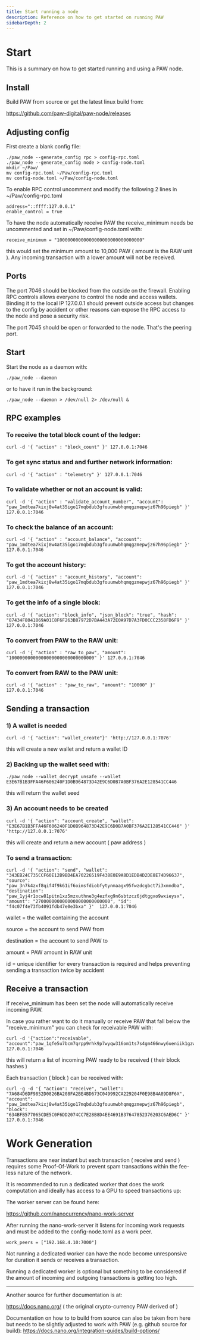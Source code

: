 ```yaml
---
title: Start running a node
description: Reference on how to get started on running PAW
sidebarDepth: 2
---
```


# Start

This is a summary on how to get started running and using a PAW node.


## Install

Build PAW from source or get the latest linux build from:

https://github.com/paw-digital/paw-node/releases

## Adjusting config

First create a blank config file:
```
./paw_node --generate_config rpc > config-rpc.toml
./paw_node --generate_config node > config-node.toml
mkdir ~/Paw/
mv config-rpc.toml ~/Paw/config-rpc.toml
mv config-node.toml ~/Paw/config-node.toml
```

To enable RPC control uncomment and modify the following 2 lines in ~/Paw/config-rpc.toml

```
address="::ffff:127.0.0.1"
enable_control = true
```

To have the node automatically receive PAW the receive_minimum needs be uncommented and set in ~/Paw/config-node.toml with:
```
receive_minimum = "10000000000000000000000000000000"
```
this would set the minimum amount to 10,000 PAW ( amount is the RAW unit ). Any incoming transaction with a lower amount will not be received.

## Ports

The port 7046 should be blocked from the outside on the firewall. Enabling RPC controls allows everyone to control the node and access wallets. Binding it to the local IP 127.0.0.1 should prevent outside access but changes to the config by accident or other reasons can expose the RPC access to the node and pose a security risk.

The port 7045 should be open or forwarded to the node. That's the peering port.

## Start

Start the node as a daemon with:
```
./paw_node --daemon
```

or to have it run in the background:
```
./paw_node --daemon > /dev/null 2> /dev/null &
```


## RPC examples

### To receive the total block count of the ledger:
```
curl -d '{ "action" : "block_count" }' 127.0.0.1:7046
```

### To get sync status and and further network information:
```
curl -d '{ "action" : "telemetry" }' 127.0.0.1:7046
```

### To validate whether or not an account is valid:
```
curl -d '{ "action" : "validate_account_number", "account": "paw_1mdtea7kixj8w4at35igo17mqbdub3gfouumwbhqmqgzmepwjz67h96piegb" }' 127.0.0.1:7046
```

### To check the balance of an account:
```
curl -d '{ "action" : "account_balance", "account": "paw_1mdtea7kixj8w4at35igo17mqbdub3gfouumwbhqmqgzmepwjz67h96piegb" }' 127.0.0.1:7046
```

### To get the account history:
```
curl -d '{ "action" : "account_history", "account": "paw_1mdtea7kixj8w4at35igo17mqbdub3gfouumwbhqmqgzmepwjz67h96piegb" }' 127.0.0.1:7046
```

### To get the info of a single block:
```
curl -d '{ "action": "block_info", "json_block": "true", "hash": "87434F8041869A01C8F6F263B87972D7BA443A72E0A97D7A3FD0CCC2358FD6F9" }' 127.0.0.1:7046
```

### To convert from PAW to the RAW unit:
```
curl -d '{ "action" : "raw_to_paw", "amount": "10000000000000000000000000000000" }' 127.0.0.1:7046
```

### To convert from RAW to the PAW unit:
```
curl -d '{ "action" : "paw_to_raw", "amount": "10000" }' 127.0.0.1:7046
```

## Sending a transaction


### 1) A wallet is needed
```
curl -d '{ "action": "wallet_create"}' 'http://127.0.0.1:7076'
```
this will create a new wallet and return a wallet ID

### 2) Backing up the wallet seed with:
```
./paw_node --wallet_decrypt_unsafe --wallet E3E67B1B3FFA46F606240F1D0B964873D42E9C6D0B7A0BF376A2E128541CC446
```
this will return the wallet seed

### 3) An account needs to be created
```
curl -d '{ "action": "account_create", "wallet": "E3E67B1B3FFA46F606240F1D0B964873D42E9C6D0B7A0BF376A2E128541CC446" }' 'http://127.0.0.1:7076'
```
this will create and return a new account ( paw address )

### To send a transaction:
```
curl -d '{ "action": "send", "wallet": "343EB24C735CCF60E12B9BD4EA70226519F438E0E9A8D1EDB4D2DE8E74D96637", "source": "paw_3n7k4zxf8qif4f9k61if6oimsfdiobfytynmaagx95fwzdcgbct7i3xmndba", "destination": "paw_1yj4r1ocw81pitn1xz5mzxuthne3g4ezfxg9n6sbtzcz6jdtggxo9wxieysx", "amount": "2700000000000000000000000000", "id": "f4c07f4e73fb4091fdb47e0e3bxa" }'  127.0.0.1:7046
```

wallet = the wallet containing the account

source = the account to send PAW from

destination = the account to send PAW to

amount = PAW amount in RAW unit

id = unique identifier for every transaction is required and helps preventing sending a transaction twice by accident


## Receive a transaction


If receive_minimum has been set the node will automatically receive incoming PAW.

In case you rather want to do it manually or receive PAW that fall below the "receive_minimum" you can check for receivable PAW with:
```
curl -d '{"action":"receivable", "account":"paw_1qfe5u7bcm7qrpp9rhk9p7wyqw316om1ts7s4gm466nwy6ueniik1gzwcno8"}' 127.0.0.1:7046
```
this will return a list of incoming PAW ready to be received ( their block hashes )

Each transaction ( block ) can be received with:
```
curl -g -d '{ "action": "receive", "wallet": "7A684D6DF9852D0826BA208FA2BE4BD673C049992CA229204F0E98B4A89D8F6X", "account": "paw_1mdtea7kixj8w4at35igo17mqbdub3gfouumwbhqmqgzmepwjz67h96piegb", "block": "634BFB577065CDE5C0F6DD2074CC7E28B8D4EE4691B37647852376203C6AED6C" }' 127.0.0.1:7046
```


# Work Generation

Transactions are near instant but each transaction ( receive and send ) requires some Proof-Of-Work to prevent spam transactions within the fee-less nature of the network.

It is recommended to run a dedicated worker that does the work computation and ideally has access to a GPU to speed transactions up:

The worker server can be found here:

https://github.com/nanocurrency/nano-work-server

After running the nano-work-server it listens for incoming work requests and must be added to the config-node.toml as a work peer.
```
work_peers = ["192.168.4.10:7000"]
```

Not running a dedicated worker can have the node become unresponsive for duration it sends or receives a transaction.

Running a dedicated worker is optional but something to be considered if the amount of incoming and outgoing transactions is getting too high.


___

Another source for further documentation is at:

https://docs.nano.org/ ( the original crypto-currency PAW derived of )

Documentation on how to to build from source can also be taken from here but needs to be slightly adjusted to work with PAW (e.g. github source for build):
https://docs.nano.org/integration-guides/build-options/